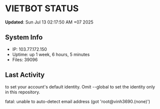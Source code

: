 # VIETBOT STATUS
**Updated**: Sun Jul 13 02:17:50 AM +07 2025

## System Info
- IP: 103.77.172.150
- Uptime: up 1 week, 6 hours, 5 minutes
- Files: 39096

## Last Activity

to set your account's default identity.
Omit --global to set the identity only in this repository.

fatal: unable to auto-detect email address (got 'root@vinh3690.(none)')
